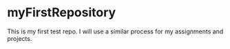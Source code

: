 # myFirstRepository
This is my first test repo. I will use a similar process for my assignments and projects.
